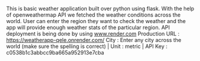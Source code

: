 This is basic weather application built over python using flask. With the help of openweathermap API we fetched the weather conditions across the world. User can enter the region they want to check the weather and the app will provide enough weather stats of the particular region.
API deployment is being done by using www.render.com 
Production URL : https://weatherapp-qele.onrender.com/
City : Enter any city across the world (make sure the spelling is correct) | Unit : metric | API Key : c0538b1c3abbcc9ba665a952913e7cba
